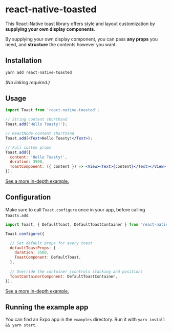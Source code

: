 # react-native-toasted

This React-Native toast library offers style and layout customization
by **supplying your own display components**.

By supplying your own display component, you can pass **any props** you need,
and **structure** the contents however you want.

## Installation

```jsx
yarn add react-native-toasted
```

*(No linking required.)*

## Usage

```jsx
import Toast from 'react-native-toasted';

// String content shorthand
Toast.add('Hello Toasty!');

// ReactNode content shorthand
Toast.add(<Text>Hello Toasty!</Text>);

// Full custom props
Toast.add({
  content: 'Hello Toasty!',
  duration: 3500,
  ToastComponent: ({ content }) => <View><Text>{content}</Text></View>
});
```

[See a more in-depth example.](examples/CustomComponentExample.js)

## Configuration

Make sure to call `Toast.configure` once in your app, before calling `Toasts.add`.

```jsx
import Toast, { DefaultToast, DefaultToastContainer } from 'react-native-toasted';

Toast.configure({

  // Set default props for every toast
  defaultToastProps: {
    duration: 3500,
    ToastComponent: DefaultToast,
  },
  
  // Override the container (controls stacking and position)
  ToastContainerComponent: DefaultToastContainer,
});
```

[See a more in-depth example.](examples/ConfigurationExample.js)

## Running the example app

You can find an Expo app in the `examples` directory.
Run it with `yarn install && yarn start`.
